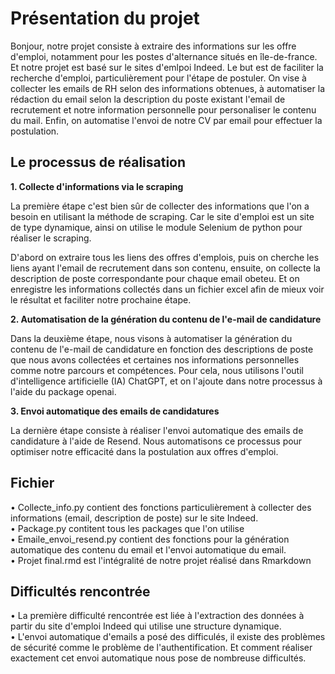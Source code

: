 # Présentation du projet
Bonjour, notre projet consiste à extraire des informations sur les offre d'emploi, notamment pour les postes d'alternance situés en île-de-france. Et notre projet est basé sur le sites d'emlpoi Indeed. Le but est de faciliter la recherche d'emploi, particulièrement pour l'étape de postuler. On vise à collecter les emails de RH selon des informations obtenues, à automatiser la rédaction du email selon la description du poste existant l'email de recrutement et notre information personnelle pour personaliser le contenu du mail. Enfin, on automatise l'envoi de notre CV par email pour effectuer la postulation.

## Le processus de réalisation
**1. Collecte d'informations via le scraping**  

La première étape c'est bien sûr de collecter des informations que l'on a besoin en utilisant la méthode de scraping. Car le site d'emploi est un site de type dynamique, ainsi on utilise le module Selenium de python pour réaliser le scraping.  

D'abord on extraire tous les liens des offres d'emplois, puis on cherche les liens ayant l'email de recrutement dans son contenu, ensuite, on collecte la description de poste correspondante pour chaque email obeteu. Et on enregistre les informations collectés dans un fichier excel afin de mieux voir le résultat et faciliter notre prochaine étape.

**2. Automatisation de la génération du contenu de l'e-mail de candidature**  

Dans la deuxième étape, nous visons à automatiser la génération du contenu de l'e-mail de candidature en fonction des descriptions de poste que nous avons collectées et certaines nos informations personnelles comme notre parcours et compétences. Pour cela, nous utilisons l'outil d'intelligence artificielle (IA) ChatGPT, et on l'ajoute dans notre processus à l'aide du package openai.

**3. Envoi automatique des emails de candidatures**  

La dernière étape consiste à réaliser l'envoi automatique des emails de candidature à l'aide de Resend. Nous automatisons ce processus pour optimiser notre efficacité dans la postulation aux offres d'emploi.

## Fichier  
&bull; Collecte_info.py contient des fonctions particulièrement à collecter des informations (email, description de poste) sur le site Indeed.   
&bull; Package.py contitent tous les packages que l'on utilise     
&bull; Emaile_envoi_resend.py contient des fonctions pour la génération automatique des contenu du email et l'envoi automatique du email.  
&bull; Projet final.rmd est l'intégralité de notre projet réalisé dans Rmarkdown


## Difficultés rencontrée  
&bull; La première difficulté rencontrée est liée à l'extraction des données à partir du site d'emploi Indeed qui utilise une structure dynamique.  
&bull; L'envoi automatique d'emails a posé des difficulés, il existe des problèmes de sécurité comme le problème de l'authentification. Et comment réaliser exactement cet envoi automatique nous pose de nombreuse difficultés.

 
